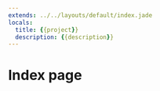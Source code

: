 ```yaml
---
extends: ../../layouts/default/index.jade
locals:
  title: {{project}}
  description: {{description}}
---
```


# Index page